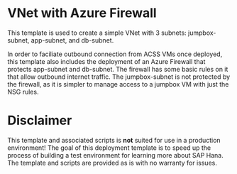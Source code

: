 # VNet with Azure Firewall

This template is used to create a simple VNet with 3 subnets: jumpbox-subnet, app-subnet, and db-subnet.

In order to faciliate outbound connection from ACSS VMs once deployed, this template also includes the deployment of an Azure Firewall that protects app-subnet and db-subnet. The firewall has some basic rules on it that allow outbound internet traffic. The jumpbox-subnet is not protected by the firewall, as it is simpler to manage access to a jumpbox VM with just the NSG rules.

# Disclaimer

This template and associated scripts is **not** suited for use in a production environment! The goal of this deployment template is to speed up the process of building a test environment for learning more about SAP Hana. The template and scripts are provided as is with no warranty for issues.